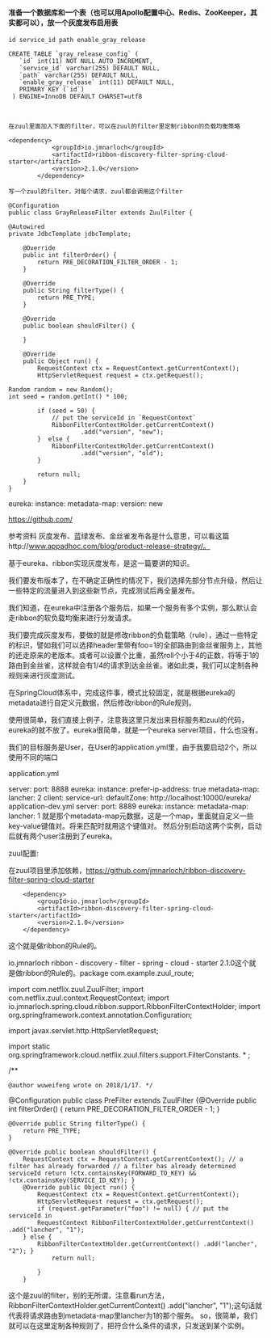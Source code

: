 
#### 准备一个数据库和一个表（也可以用Apollo配置中心、Redis、ZooKeeper，其实都可以），放一个灰度发布启用表

```
id service_id path enable_gray_release

CREATE TABLE `gray_release_config` (
   `id` int(11) NOT NULL AUTO_INCREMENT,
   `service_id` varchar(255) DEFAULT NULL,
   `path` varchar(255) DEFAULT NULL,
   `enable_gray_release` int(11) DEFAULT NULL,
   PRIMARY KEY (`id`)
 ) ENGINE=InnoDB DEFAULT CHARSET=utf8
 


在zuul里面加入下面的filter，可以在zuul的filter里定制ribbon的负载均衡策略

<dependency>
			<groupId>io.jmnarloch</groupId>
			<artifactId>ribbon-discovery-filter-spring-cloud-starter</artifactId>
			<version>2.1.0</version>
		</dependency>

写一个zuul的filter，对每个请求，zuul都会调用这个filter

@Configuration
public class GrayReleaseFilter extends ZuulFilter {

@Autowired
private JdbcTemplate jdbcTemplate;

    @Override
    public int filterOrder() {
        return PRE_DECORATION_FILTER_ORDER - 1;
    }
 
    @Override
    public String filterType() {
        return PRE_TYPE;
    }
 
    @Override
    public boolean shouldFilter() {
    	
    }
 
    @Override
    public Object run() {
        RequestContext ctx = RequestContext.getCurrentContext();
        HttpServletRequest request = ctx.getRequest();

Random random = new Random();
int seed = random.getInt() * 100;

        if (seed = 50) {
            // put the serviceId in `RequestContext`
            RibbonFilterContextHolder.getCurrentContext()
                    .add("version", "new");
        }  else {
            RibbonFilterContextHolder.getCurrentContext()
                    .add("version", "old");
        }
        
        return null;
    }
}
 ```

eureka:
instance:
metadata-map:
version: new














https://github.com/














参考资料
灰度发布、蓝绿发布、金丝雀发布各是什么意思，可以看这篇http://www.appadhoc.com/blog/product-release-strategy/。

基于eureka、ribbon实现灰度发布，是这一篇要讲的知识。

我们要发布版本了，在不确定正确性的情况下，我们选择先部分节点升级，然后让一些特定的流量进入到这些新节点，完成测试后再全量发布。



我们知道，在eureka中注册各个服务后，如果一个服务有多个实例，那么默认会走ribbon的软负载均衡来进行分发请求。

我们要完成灰度发布，要做的就是修改ribbon的负载策略（rule），通过一些特定的标识，譬如我们可以选择header里带有foo=1的全部路由到金丝雀服务上，其他的还走原来的老版本。或者可以设置个比重，虽然roll个小于4的正数，将等于1的路由到金丝雀，这样就会有1/4的请求到达金丝雀。诸如此类，我们可以定制各种规则来进行灰度测试。

在SpringCloud体系中，完成这件事，模式比较固定，就是根据eureka的metadata进行自定义元数据，然后修改ribbon的Rule规则。

使用很简单，我们直接上例子，注意我这里只发出来目标服务和zuul的代码，eureka的就不放了。eureka很简单，就是一个eureka server项目，什么也没有。

我们的目标服务是User，在User的application.yml里，由于我要启动2个，所以使用不同的端口

application.yml

server:
  port: 8888
eureka:
  instance:
    prefer-ip-address: true
    metadata-map:
      lancher: 2
  client:
    service-url:
      defaultZone: http://localhost:10000/eureka/
application-dev.yml
server:
  port: 8889
eureka:
  instance:
    metadata-map:
      lancher: 1
就是那个metadata-map元数据，这是一个map，里面就自定义一些key-value键值对。将来匹配时就用这个键值对。
然后分别启动这两个实例，启动后就有两个user注册到了eureka。

zuul配置:

在zuul项目里添加依赖，https://github.com/jmnarloch/ribbon-discovery-filter-spring-cloud-starter

		<dependency>
			<groupId>io.jmnarloch</groupId>
			<artifactId>ribbon-discovery-filter-spring-cloud-starter</artifactId>
			<version>2.1.0</version>
		</dependency>
这个就是做ribbon的Rule的。



io.jmnarloch ribbon - discovery - filter - spring - cloud - starter 2.1.0这个就是做ribbon的Rule的。package com.example.zuul_route;

import com.netflix.zuul.ZuulFilter;
import com.netflix.zuul.context.RequestContext;
import io.jmnarloch.spring.cloud.ribbon.support.RibbonFilterContextHolder;
import org.springframework.context.annotation.Configuration;

import javax.servlet.http.HttpServletRequest;

import static org.springframework.cloud.netflix.zuul.filters.support.FilterConstants. * ;

/**

    @author wuweifeng wrote on 2018/1/17. */
@Configuration public class PreFilter extends ZuulFilter {@Override public int filterOrder() {
        return PRE_DECORATION_FILTER_ORDER - 1;
    }

    @Override public String filterType() {
        return PRE_TYPE;
    }

    @Override public boolean shouldFilter() {
        RequestContext ctx = RequestContext.getCurrentContext(); // a filter has already forwarded // a filter has already determined serviceId return !ctx.containsKey(FORWARD_TO_KEY) && !ctx.containsKey(SERVICE_ID_KEY); }
        @Override public Object run() {
            RequestContext ctx = RequestContext.getCurrentContext();
            HttpServletRequest request = ctx.getRequest();
            if (request.getParameter("foo") != null) { // put the serviceId in 
	    	RequestContext RibbonFilterContextHolder.getCurrentContext() .add("lancher", "1"); 
	    } else { 
	    	RibbonFilterContextHolder.getCurrentContext() .add("lancher", "2"); }
                return null;

            }
        }
这个是zuul的filter，别的无所谓，注意看run方法，RibbonFilterContextHolder.getCurrentContext() .add("lancher", "1");这句话就代表将请求路由到metadata-map里lancher为1的那个服务。
so，很简单，我们就可以在这里定制各种规则了，把符合什么条件的请求，只发送到某个实例。



